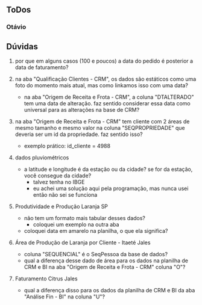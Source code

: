 ## ToDos
### Otávio


## Dúvidas
1. por que em alguns casos (100 e poucos) a data do pedido é posterior a data de faturamento?

2. na aba "Qualificação Clientes - CRM", os dados são estáticos como uma foto do momento mais atual, mas como linkamos isso com uma data?
    - na aba "Origem de Receita e Frota - CRM", a coluna "DTALTERADO" tem uma data de alteração. faz sentido considerar essa data como universal para as alterações na base de CRM?

3. na aba "Origem de Receita e Frota - CRM" tem cliente com 2 áreas de mesmo tamanho e mesmo valor na coluna "SEQPROPRIEDADE" que deveria ser um id da propriedade. faz sentido isso?
    - exemplo prático: id_cliente = 4988

4. dados pluviométricos
    - a latitude e longitude é da estação ou da cidade? se for da estação, você consegue da cidade?
        - talvez tenha no IBGE
        - eu achei uma solução aqui pela programação, mas nunca usei então não sei se funciona

5. Produtividade e Produção Laranja SP
    - não tem um formato mais tabular desses dados?
        - coloquei um exemplo na outra aba
    - coloquei data em amarelo na planilha, o que ela significa?

6. Área de Produção de Laranja por Cliente - Itaeté Jales
    - coluna "SEQUENCIAL" é o SeqPessoa da base de dados?
    - qual a diferença desse dado de área para os dados na planilha de CRM e BI na aba "Origem de Receita e Frota - CRM" coluna "O"?

7. Faturamento Citrus Jales
    - qual a diferença disso para os dados da planilha de CRM e BI da aba "Análise Fin - BI" na coluna "U"?
